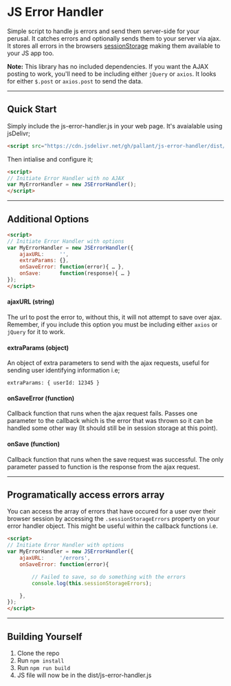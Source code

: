 # JS Error Handler

Simple script to handle js errors and send them server-side for your perusal. It catches errors and optionally sends them to your server via ajax. It stores all errors in the browsers [sessionStorage](https://developer.mozilla.org/en-US/docs/Web/API/Window/sessionStorage) making them available to your JS app too.


__Note:__ This library has no included dependencies. If you want the AJAX posting to work, you'll need to be including either `jQuery` or `axios`. It looks for either `$.post` or `axios.post` to send the data.

------

## Quick Start
Simply include the js-error-handler.js in your web page. It's avaialable using jsDelivr;

```html
<script src="https://cdn.jsdelivr.net/gh/pallant/js-error-handler/dist/js-error-handler.min.js"></script>
```

Then intialise and configure it;

```html
<script>
// Initiate Error Handler with no AJAX
var MyErrorHandler = new JSErrorHandler();
</script>
```

------

## Additional Options

```html
<script>
// Initiate Error Handler with options
var MyErrorHandler = new JSErrorHandler({
    ajaxURL:     '',
    extraParams: {},
    onSaveError: function(error){ … },
    onSave:      function(response){ … }
});
</script>
```

#### ajaxURL (string)
The url to post the error to, without this, it will not attempt to save over ajax. Remember, if you include this option you must be including either `axios` or `jQuery` for it to work.

#### extraParams (object)
An object of extra parameters to send with the ajax requests, useful for sending user identifying information i.e;

```
extraParams: { userId: 12345 }
```

#### onSaveError (function)
Callback function that runs when the ajax request fails. Passes one parameter to the callback which is the error that was thrown so it can be handled some other way (It should still be in session storage at this point).

#### onSave (function)
Callback function that runs when the save request was successful. The only parameter passed to function is the response from the ajax request.

------

## Programatically access errors array
You can access the array of errors that have occured for a user over their browser session by accessing the `.sessionStorageErrors` property on your error handler object. This might be useful within the callback functions i.e.

```html
<script>
// Initiate Error Handler with options
var MyErrorHandler = new JSErrorHandler({
    ajaxURL:     '/errors',
    onSaveError: function(error){

        // Failed to save, so do something with the errors
        console.log(this.sessionStorageErrors);

    },
});
</script>
```

------

## Building Yourself

1. Clone the repo
2. Run `npm install`
3. Run `npm run build`
4. JS file will now be in the dist/js-error-handler.js
